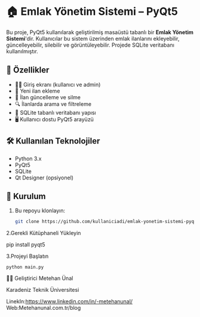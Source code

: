 # 🏠 Emlak Yönetim Sistemi – PyQt5

Bu proje, PyQt5 kullanılarak geliştirilmiş masaüstü tabanlı bir **Emlak Yönetim Sistemi**'dir. Kullanıcılar bu sistem üzerinden emlak ilanlarını ekleyebilir, güncelleyebilir, silebilir ve görüntüleyebilir. Projede SQLite veritabanı kullanılmıştır.

## 🚀 Özellikler

- 🧑‍💼 Giriş ekranı (kullanıcı ve admin)
- 🏡 Yeni ilan ekleme
- 📝 İlan güncelleme ve silme
- 🔍 İlanlarda arama ve filtreleme
- 💾 SQLite tabanlı veritabanı yapısı
- 🖥️ Kullanıcı dostu PyQt5 arayüzü

## 🛠️ Kullanılan Teknolojiler

- Python 3.x  
- PyQt5  
- SQLite  
- Qt Designer (opsiyonel)


## 🔧 Kurulum

1. Bu repoyu klonlayın:
   ```bash
   git clone https://github.com/kullaniciadi/emlak-yonetim-sistemi-pyqt.git

2.Gerekli Kütüphaneli Yükleyin
  
  pip install pyqt5

3.Projeyi Başlatın 
    
    python main.py

👨‍💻 Geliştirici
Metehan Ünal

Karadeniz Teknik Üniversitesi

LinekIn:https://www.linkedin.com/in/-metehanunal/
Web:Metehanunal.com.tr/blog
